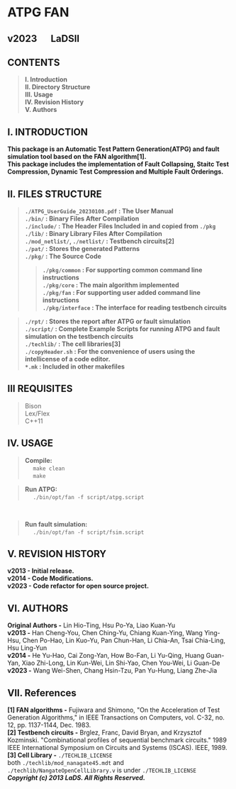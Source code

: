 # ATPG FAN
## v2023   &emsp; LaDSII
## CONTENTS

> **I.    Introduction**<br />
> **II.   Directory Structure**<br />
> **III.  Usage**<br />
> **IV.   Revision History**<br />
> **V.    Authors**<br />


## I. INTRODUCTION

**This package is an Automatic Test Pattern Generation(ATPG) and fault simulation tool based on the FAN algorithm[1].** <br />
**This package includes the implementation of  Fault Collapsing, Staitc Test Compression, Dynamic Test Compression and Multiple Fault Orderings.** <br />

## II. FILES STRUCTURE

> **```./ATPG_UserGuide_20230108.pdf``` : The User Manual** <br />
> **```./bin/``` : Binary Files After Compilation** <br />
> **```./include/``` : The Header Files Included in and copied from ```./pkg```** <br />
> **```./lib/``` : Binary Library Files After Compilation** <br />
> **```./mod_netlist/```, ```./netlist/``` : Testbench circuits[2]** <br />
> **```./pat/``` : Stores the generated Patterns** <br />
> **```./pkg/``` : The Source Code** <br />
>> **```./pkg/common``` : For supporting common command line instructions** <br />
>> **```./pkg/core``` : The main algorithm implemented** <br />
>> **```./pkg/fan``` : For supporting user added command line instructions** <br />
>> **```./pkg/interface``` : The interface for reading testbench circuits** <br />

> **```./rpt/``` : Stores the report after ATPG or fault simulation** <br />
> **```./script/``` : Complete Example Scripts for running ATPG and fault simulation on the testbench circuits** <br />
> **```./techlib/``` : The cell libraries[3]** <br />
> **```./copyHeader.sh``` : For the convenience of users using the intellicense of a code editor.** <br />
> **```*.mk``` : Included in other makefiles** <br />

## III REQUISITES
> Bison <br />
> Lex/Flex <br />
> C++11 <br />

## IV. USAGE

> **Compile:**<br />
> &emsp;	```make clean``` <br />
> &emsp;	```make``` <br />

> **Run ATPG:**<br />
> &emsp;	```./bin/opt/fan -f script/atpg.script``` <br />
<br />

> **Run fault simulation:**<br />
> &emsp;	```./bin/opt/fan -f script/fsim.script``` <br />


## V. REVISION HISTORY

**v2013 - Initial release.** <br />
**v2014 - Code Modifications.** <br />
**v2023 - Code refactor for open source project.** <br />


## VI. AUTHORS

**Original Authors -** Lin Hio-Ting, Hsu Po-Ya, Liao Kuan-Yu  <br />
**v2013 -** Han Cheng-You, Chen Ching-Yu, Chiang Kuan-Ying, Wang Ying-Hsu, Chen Po-Hao, Lin Kuo-Yu, Pan Chun-Han, Li Chia-An, Tsai Chia-Ling, Hsu Ling-Yun <br />
**v2014 -** He Yu-Hao, Cai Zong-Yan, How Bo-Fan, Li Yu-Qing, Huang Guan-Yan, Xiao Zhi-Long, Lin Kun-Wei, Lin Shi-Yao, Chen You-Wei, Li Guan-De <br />
**v2023 -** Wang Wei-Shen, Chang Hsin-Tzu, Pan Yu-Hung, Liang Zhe-Jia <br />

## VII. References

**[1] FAN algorithms -** Fujiwara and Shimono, "On the Acceleration of Test Generation Algorithms," in IEEE Transactions on Computers, vol. C-32, no. 12, pp. 1137-1144, Dec. 1983.  <br />
**[2] Testbench circuits -** Brglez, Franc, David Bryan, and Krzysztof Kozminski. "Combinational profiles of sequential benchmark circuits." 1989 IEEE International Symposium on Circuits and Systems (ISCAS). IEEE, 1989.<br />
**[3] Cell Library -** ```./TECHLIB_LICENSE```<br />
both ```./techlib/mod_nanagate45.mdt``` and ```./techlib/NangateOpenCellLibrary.v``` is under ```./TECHLIB_LICENSE```<br />
***Copyright (c) 2013 LaDS. All Rights Reserved.***